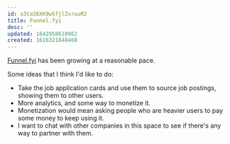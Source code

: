 ```yaml
---
id: x3Ca36XK9wSfjlZvruuR2
title: Funnel.fyi
desc: ''
updated: 1642958610962
created: 1616321848460
---
```


[Funnel.fyi](https://funnel.fyi) has been growing at a reasonable pace.

Some ideas that I think I'd like to do:

* Take the job application cards and use them to source job postings, showing them to other users.
* More analytics, and some way to monetize it.
* Monetization would mean asking people who are heavier users to pay some money to keep using it.
* I want to chat with other companies in this space to see if there's any way to partner with them.
